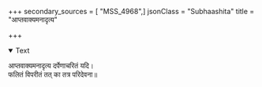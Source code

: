 +++
secondary_sources = [ "MSS_4968",]
jsonClass = "Subhaashita"
title = "आप्तवाक्यमनादृत्य"

+++

<details open><summary>Text</summary>

आप्तवाक्यमनादृत्य दर्पेणाचरितं यदि।  
फलितं विपरीतं तत् का तत्र परिदेवना॥
</details>
